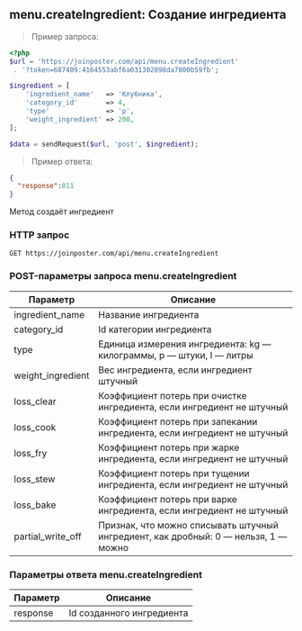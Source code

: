 ## menu.createIngredient: Создание ингредиента

> Пример запроса:

```php
<?php
$url = 'https://joinposter.com/api/menu.createIngredient'
 . '?token=687409:4164553abf6a031302898da7800b59fb';

$ingredient = [
    'ingredient_name'   => 'Клубника',
    'category_id'       => 4,
    'type'              => 'p',
    'weight_ingredient' => 200,
];

$data = sendRequest($url, 'post', $ingredient);
```

> Пример ответа:

```json
{  
  "response":811
}
```

Метод создаёт ингредиент

### HTTP запрос

`GET https://joinposter.com/api/menu.createIngredient`

### POST-параметры запроса menu.createIngredient

Параметр | Описание
-------- | --------
ingredient_name | Название ингредиента
category_id | Id категории ингредиента
type | Единица измерения ингредиента: kg — килограммы, p — штуки, l — литры
weight_ingredient | Вес ингредиента, если ингредиент штучный
loss_clear | Коэффициент потерь при очистке ингредиента, если ингредиент не штучный
loss_cook | Коэффициент потерь при запекании ингредиента, если ингредиент не штучный
loss_fry | Коэффициент потерь при жарке ингредиента, если ингредиент не штучный
loss_stew | Коэффициент потерь при тущении ингредиента, если ингредиент не штучный
loss_bake | Коэффициент потерь при варке ингредиента, если ингредиент не штучный
partial_write_off | Признак, что можно списывать штучный ингредиент, как дробный: 0 — нельзя, 1 — можно

### Параметры ответа menu.createIngredient

Параметр | Описание
-------- | --------
response | Id созданного ингредиента
